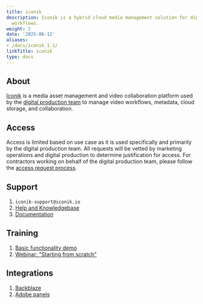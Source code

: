 ```yaml
---
title: iconik
description: Iconik is a hybrid cloud media management solution for digital production
  workflows.
weight: 2
date: '2025-06-12'
aliases:
- /docs/iconik_1_1/
linkTitle: iconik
type: docs
---
```


## About

[Iconik](https://iconik.io/) is a media asset management and video collaboration platform used by the [digital production team](/handbook/marketing/brand-and-product-marketing/content/digital-production/) to manage video workflows, metadata, cloud storage, and collaboration.

## Access

Access is limited based on use case as it is used specifically and primarily by the digital production team. All requests will be vetted by marketing operations and digital production to determine justification for access. For contractors working on behalf of the digital production team, please follow the [access request process](/handbook/business-technology/end-user-services/onboarding-access-requests/access-requests/).

## Support

1. `iconik-support@iconik.io`
1. [Help and Knowledgebase](https://app.iconik.io/help/)
1. [Documentation](https://app.iconik.io/docs/)

## Training

1. [Basic functionality demo](https://www.youtube.com/watch?v=BfglykpTm6Q)
1. [Webinar: "Starting from scratch"](https://www.youtube.com/watch?v=UFSXdHSyF7M)

## Integrations

1. [Backblaze](/handbook/marketing/marketing-operations/backblaze)
1. [Adobe panels](https://exchange.adobe.com/creativecloud.details.100304.html)
